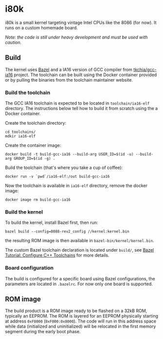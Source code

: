 # i80k

i80k is a small kernel targeting vintage Intel CPUs like the 8086 (for now). It runs on a custom homemade board.

_Note: the code is still under heavy development and must be used with caution._

## Build

The kernel uses [Bazel](https://bazel.build) and a IA16 version of GCC compiler from [tkchia/gcc-ia16](https://github.com/tkchia/gcc-ia16) project. The toolchain can be built using the Docker container provided or by pulling the binaries from the toolchain maintainer website.

### Build the toolchain

The GCC IA16 toolchain is expected to be located in `toolchain/ia16-elf` directory. The instructions below tell how to build it from scratch using the a Docker container.

Create the toolchain directory:

```
cd toolchains/
mdkir ia16-elf
```

Create the container image:

```
docker build -t build-gcc-ia16 --build-arg USER_ID=$(id -u) --build-arg GROUP_ID=$(id -g) .
```

Build the toolchain (that's where you take a cup of coffee):

```
docker run -v `pwd`/ia16-elf:/out build-gcc-ia16
```

Now the toolchain is available in `ia16-elf` directory, remove the docker image:

```
docker image rm build-gcc-ia16
```

### Build the kernel

To build the kernel, install Bazel first, then run:

```
bazel build --config=8088-rev2_config //kernel:kernel.bin
```

the resulting ROM image is then available in `bazel-bin/kernel/kernel.bin`.

The custom Bazel toolchain declaration is located under `build/`, see [Bazel Tutorial: Configure C++ Toolchains](https://bazel.build/tutorials/ccp-toolchain-config) for more details.

### Board configuration

The build is configured for a specific board using Bazel configurations, the parameters are located in `.bazelrc`. For now only one board is supported.

## ROM image

The build product is a ROM image ready to be flashed on a 32kB ROM, typically an EEPROM. The ROM is layered for an EEPROM physically starting at address `0xF8000` (`0xF000:0x8000`). The code will run in this address space while data (initialized and uninitialized) will be relocated in the first memory segment during the early boot phase.
